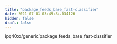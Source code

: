 ```yaml
---
title: "package_feeds_base_fast-classifier"
date: 2021-07-03 03:49:34.034126
hidden: false
draft: false
---
```


ipq40xx/generic/package_feeds_base_fast-classifier

